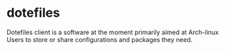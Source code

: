 # dotefiles
Dotefiles client is a software at the moment primarily aimed at Arch-linux Users to store or share configurations and packages they need.
